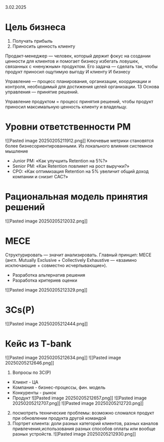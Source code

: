 3.02.2025
# Цель бизнеса
1. Получать прибыль
2. Приносить ценность клиенту

Продакт-менеджер — человек, который держит фокус на создании ценности для клиентов и помогает бизнесу избегать ловушек, связанных с «ненужным» продуктом. Его задача — сделать так, чтобы продукт приносил ощутимую выгоду И клиенту И бизнесу

Управление — процесс планирования, организации, координации и контроля, необходимый для достижения целей организации. 13 Основа управления — принятие решений.

Управление продуктом = процесс принятия решений, чтобы продукт приносил максимальную ценность клиенту и владельцу.
# Уровни ответственности PM
![[Pasted image 20250205211912.png]]
Ключевые метрики становятся более бизнесориентированными. Из локального влияния системное мышление
- Junior PM: «Как улучшить Retention на 5%?»
- Senior PM: «Как Retention повлияет на рост выручки?»
- CPO: «Как оптимизация Retention на 5% увеличит общий доход компании и снизит CAC?»
# Рациональная модель принятия решений
![[Pasted image 20250205212032.png]]
# MECE
Структурировать — значит анализировать.
Главный принцип: MECE (англ. Mutually Exclusive + Collectively Exhaustive — «взаимно исключающие + совместно исчерпывающие»).
- Разработка альтернатив решения
- Разработка критериев оценки

![[Pasted image 20250205212329.png]]
# 3Cs(P)
![[Pasted image 20250205212444.png]]
# Кейс из T-bank
![[Pasted image 20250205212634.png]]
![[Pasted image 20250205212646.png]]
1. Вопросы по 3C(P)
 - Клиент - ЦА
 - Компания - бизнес-процессы, фин. модель
 - Конкуренты - рынок
 - Продукт
![[Pasted image 20250205212657.png]]
![[Pasted image 20250205212707.png]]
![[Pasted image 20250205212720.png]]
2. посмотреть технические проблемы: возможно сломался продукт при обновлении продукта другой командой
3. Портрет клиента: доли разных категорий клиентов, разных каналов привлечения,использования разных способов оплаты или вообще разных устройств.
![[Pasted image 20250205212930.png]]